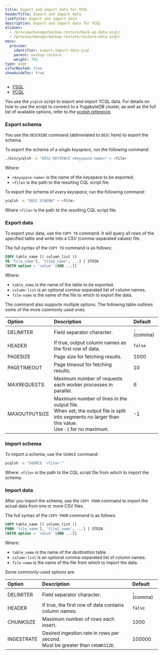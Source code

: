 ```yaml
---
title: Export and import data for YCQL
headerTitle: Export and import data
linkTitle: Export and import data
description: Export and import data for YCQL
aliases:
  - /preview/manage/backup-restore/back-up-data-ycql/
  - /preview/manage/backup-restore/restore-data-ycql/
menu:
  preview:
    identifier: export-import-data-ycql
    parent: backup-restore
    weight: 703
type: page
isTocNested: true
showAsideToc: true
---
```


<ul class="nav nav-tabs-alt nav-tabs-yb">
  <li >
    <a href="../export-import-data/" class="nav-link">
      <i class="icon-postgres" aria-hidden="true"></i>
      YSQL
    </a>
  </li>
  <li >
    <a href="../export-import-data-ycql/" class="nav-link active">
      <i class="icon-cassandra" aria-hidden="true"></i>
      YCQL
    </a>
  </li>
</ul>

You use the `ycqlsh` script to export and import YCQL data. For details on how to use the script to connect to a YugabyteDB cluster, as well as the full list of available options, refer to the [ycqlsh reference](../../../admin/ycqlsh/).

### Export schema

You use the `DESCRIBE` command (abbreviated to `DESC` here) to export the schema.

To export the schema of a _single keyspace_, run the following command:

```sh
./bin/ycqlsh -e "DESC KEYSPACE <keyspace-name>" > <file>
```

Where:

* `<keyspace-name>` is the name of the keyspace to be exported.
* `<file>` is the path to the resulting CQL script file.

To export the schema of _every keyspace_, run the following command:

```sh
ycqlsh -e "DESC SCHEMA" > <file>
```

Where `<file>` is the path to the resulting CQL script file.

### Export data

To export your data, use the `COPY TO` command. It will query all rows of the specified table and write into a CSV (comma-separated values) file.

The full syntax of the `COPY TO` command is as follows:

```output.sql
COPY table_name [( column_list )]
TO 'file_name'[, 'file2_name', ...] | STDIN
[WITH option = 'value' [AND ...]]
```

Where:

* `table_name` is the name of the table to be exported.
* `column-list` is an optional comma-separated list of column names.
* `file-name` is the name of the file to which to export the data.

The command also supports multiple options. The following table outlines some of the more commonly used ones.

| Option | Description | Default |
| :----- | :---------- | :------ |
| DELIMITER | Field separator character. | `,` (comma) |
| HEADER | If true, output column names as the first row of data. | `false` |
| PAGESIZE | Page size for fetching results. | 1000 |
| PAGETIMEOUT | Page timeout for fetching results. | 10 |
| MAXREQUESTS | Maximum number of requests each worker processes in parallel. | 6 |
| MAXOUTPUTSIZE | Maximum number of lines in the output file. <br/>When set, the output file is split into segments no larger than this value. <br/>Use `-1` for no maximum. | -1 |

### Import schema

To import a schema, use the `SOURCE` command:

```sh
ycqlsh -e "SOURCE '<file>'"
```

Where: `<file>` is the path to the CQL script file from which to import the schema.

### Import data

After you import the schema, use the `COPY FROM` command to import the actual data from one or more CSV files.

The full syntax of the `COPY FROM` command is as follows:

```output.sql
COPY table_name [( column_list )]
FROM 'file_name'[, 'file2_name', ...] | STDIN
[WITH option = 'value' [AND ...]]
```

Where:

* `table_name` is the name of the _destination_ table.
* `column-list` is an optional comma-separated list of column names.
* `file-name` is the name of the file from which to import the data.

Some commonly-used options are:

| Option | Description | Default |
| :----- | :---------- | :------ |
| DELIMITER | Field separator character. | `,` (comma) |
| HEADER | If true, the first row of data contains column names. | `false` |
| CHUNKSIZE | Maximum number of rows each insert. | 1000 |
| INGESTRATE | Desired ingestion rate in rows per second. <br/>Must be greater than `CHUNKSIZE`. | 100000 |
